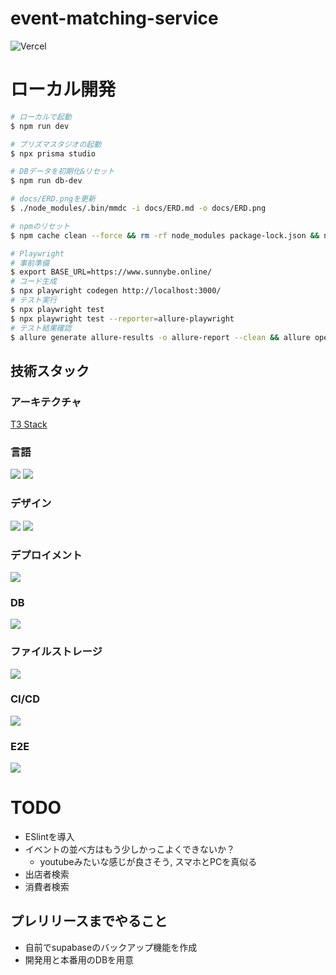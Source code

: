 # event-matching-service

![Vercel](https://vercelbadge.vercel.app/api/biki-cloud/ems-t3-stack)

# ローカル開発

```bash
# ローカルで起動
$ npm run dev

# プリズマスタジオの起動
$ npx prisma studio

# DBデータを初期化&リセット
$ npm run db-dev

# docs/ERD.pngを更新
$ ./node_modules/.bin/mmdc -i docs/ERD.md -o docs/ERD.png

# npmのリセット
$ npm cache clean --force && rm -rf node_modules package-lock.json && npm install

# Playwright
# 事前準備
$ export BASE_URL=https://www.sunnybe.online/
# コード生成
$ npx playwright codegen http://localhost:3000/
# テスト実行
$ npx playwright test
$ npx playwright test --reporter=allure-playwright
# テスト結果確認
$ allure generate allure-results -o allure-report --clean && allure open allure-report
```


## 技術スタック

### アーキテクチャ

<a href="https://create.t3.gg/" target="_blank">T3 Stack</a>

### 言語

<a href="https://nextjs.org/" target="_blank"><img src="https://img.shields.io/badge/next%20js-000000?style=for-the-badge&logo=nextdotjs&logoColor=white"></a>
<a href="https://www.typescriptlang.org/" target="_blank"><img src="https://img.shields.io/badge/TypeScript-007ACC?style=for-the-badge&logo=typescript&logoColor=white"></a>

### デザイン

<a href="https://tailwindcss.com/" target="_blank"><img src="https://img.shields.io/badge/Tailwind_CSS-38B2AC?style=for-the-badge&logo=tailwind-css&logoColor=white" /></a>
<a href="https://ui.shadcn.com/" target="_blank"><img src="https://img.shields.io/badge/shadcn%2Fui-000000?style=for-the-badge&logo=shadcnui&logoColor=white"></a>

### デプロイメント

<a href="https://vercel.com/" target="_blank"><img src="https://img.shields.io/badge/vercel-%23000000.svg?style=for-the-badge&logo=vercel&logoColor=white"></a>

### DB

<a href="https://supabase.com/" target="_blank"><img src="https://img.shields.io/badge/Supabase-181818?style=for-the-badge&logo=supabase&logoColor=white"></a>

### ファイルストレージ

<a href="https://cloudinary.com/" target="_blank"><img src="https://img.shields.io/badge/Cloudinary-3448C5?style=for-the-badge&logo=Cloudinary&logoColor=white"></a>

### CI/CD

<a href="https://docs.github.com/ja/actions" target="_blank"><img src="https://img.shields.io/badge/GitHub_Actions-2088FF?style=for-the-badge&logo=github-actions&logoColor=white"></a>

### E2E

<a href="https://playwright.dev/" target="_blank"><img src="https://img.shields.io/badge/Playwright-45ba4b?style=for-the-badge&logo=Playwright&logoColor=white"></a>

# TODO

- ESlintを導入
- イベントの並べ方はもう少しかっこよくできないか？
  - youtubeみたいな感じが良さそう, スマホとPCを真似る
- 出店者検索
- 消費者検索

## プレリリースまでやること

- 自前でsupabaseのバックアップ機能を作成
- 開発用と本番用のDBを用意
